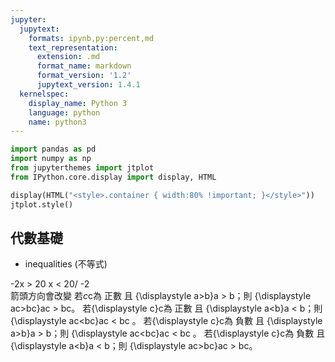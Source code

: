 ```yaml
---
jupyter:
  jupytext:
    formats: ipynb,py:percent,md
    text_representation:
      extension: .md
      format_name: markdown
      format_version: '1.2'
      jupytext_version: 1.4.1
  kernelspec:
    display_name: Python 3
    language: python
    name: python3
---
```


```python
import pandas as pd
import numpy as np
from jupyterthemes import jtplot
from IPython.core.display import display, HTML

display(HTML("<style>.container { width:80% !important; }</style>"))
jtplot.style()
```

## 代數基礎


* inequalities (不等式)

-2x > 20
x < 20/ -2  
箭頭方向會改變
若${\displaystyle c}$c為 正數 且 {\displaystyle a>b}a > b；則 {\displaystyle ac>bc}ac > bc。
若{\displaystyle c}c為 正數 且 {\displaystyle a<b}a < b；則 {\displaystyle ac<bc}ac < bc 。
若{\displaystyle c}c為 負數 且 {\displaystyle a>b}a > b；則 {\displaystyle ac<bc}ac < bc 。
若{\displaystyle c}c為 負數 且 {\displaystyle a<b}a < b；則 {\displaystyle ac>bc}ac > bc。

